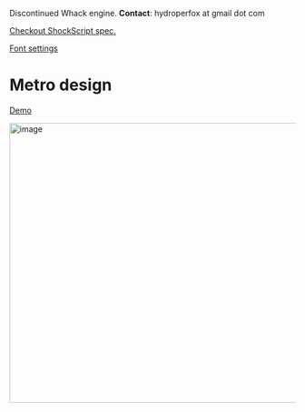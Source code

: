 Discontinued Whack engine. **Contact**: hydroperfox at gmail dot com

[Checkout ShockScript spec.](https://shockscript.github.io/ls/)

[Font settings](https://github.com/hydroperx/freefonts)

# Metro design

[Demo](https://hydroper-metro-demo.vercel.app)

<img width="722" height="492" alt="image" src="https://github.com/user-attachments/assets/56004115-eafe-4f22-8529-bc0ca8cd8c06" />
